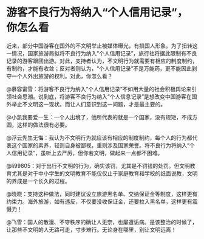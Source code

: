 # 游客不良行为将纳入“个人信用记录”，你怎么看

近来，部分中国游客在国外的不文明举止被媒体曝光，有损国人形象。为了扭转这一情况，国家旅游局拟将不良行为纳入“个人信用记录”，旅行社将据此限制有不良记录的游客跟团出游。对此，支持者认为，不文明行为就需要有相应的制度制约，有制约，才能有收敛；反对者则认为，“个人信用记录”不是万能药，更不能因此剥夺一个人外出旅游的权利。对此，你怎么看？ 

@慕容甯雪：将游客不良行为纳入“个人信用记录”不如用大量的社会积极舆论来引领社会思潮。说到底，将游客不良行为纳入“个人信息记录”是想改变中国游客在国外举止不文明这一现状。而让人们意识到这一问题，才是最主要的。 

@小凯我要爱一生：一个人出境了，他所代表的就是一个国家，没有规矩，不成方圆，这样的做法很有必要。 

@浮云先生无悔：我认为不文明行为就应该有相应的制度制约，每个人的行为都代表这个国家的素养，轻则自身被鄙视，重则涉及国家荣誉。将不良行为将纳入“个人信用记录”，虽听上去严厉，但你若文明，做起来一点都不困难。 

@li99805：对于出行不文明的行为，确实该罚，尤其是不罚钱的处罚。但文明教育尤其是对于中小学生的文明教育不能仅仅止于家庭教育和学校的纸面说教，文明的养成是一个长久的过程。 

@晓晓：支持这种做法，同时建议设立旅游黑名单、交纳保证金等制度，这样更有约束力。海外旅游，如有违反，不仅要没收保证金，还要拉入黑名单，这样更有震慑力！ 

@飞雪：国人的散漫、不守秩序的确让人无奈，也屡遭诟病。是该整治的时候了，让那些不文明的人无路可走，寸步难行。无论身在哪里，别让文明远离！